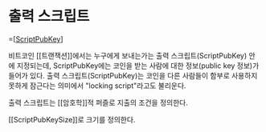 # 출력 스크립트

=[[ScriptPubKey]]

비트코인 [[트랜잭션]]에서는 누구에게 보내는가는 출력 스크립트(ScriptPubKey) 안에 지정되는데, ScriptPubKey에는 코인을 받는 사람에 대한 정보(public key 정보)가 들어가 있다. 출력 스크립트(ScriptPubKey)는 코인을 다른 사람들이 함부로 사용하지 못하게 잠근다는 의미에서 "locking script"라고도 불리운다.

출력 스크립트는 [[암호학]]적 퍼즐로 지출의 조건을 정의한다. 

[[ScriptPubKeySize]]로 크기를 정의한다. 

[//begin]: # "Autogenerated link references for markdown compatibility"
[ScriptPubKey]: ScriptPubKey "ScriptPubKey"
[//end]: # "Autogenerated link references"